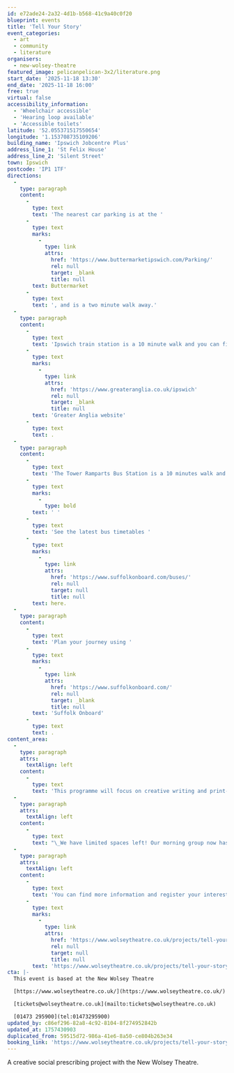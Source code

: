 ```yaml
---
id: e72ade24-2a32-4d1b-b568-41c9a40c0f20
blueprint: events
title: 'Tell Your Story'
event_categories:
  - art
  - community
  - literature
organisers:
  - new-wolsey-theatre
featured_image: pelicanpelican-3x2/literature.png
start_date: '2025-11-18 13:30'
end_date: '2025-11-18 16:00'
free: true
virtual: false
accessibility_information:
  - 'Wheelchair accessible'
  - 'Hearing loop available'
  - 'Accessible toilets'
latitude: '52.055371517550654'
longitude: '1.153708735109206'
building_name: 'Ipswich Jobcentre Plus'
address_line_1: 'St Felix House'
address_line_2: 'Silent Street'
town: Ipswich
postcode: 'IP1 1TF'
directions:
  -
    type: paragraph
    content:
      -
        type: text
        text: 'The nearest car parking is at the '
      -
        type: text
        marks:
          -
            type: link
            attrs:
              href: 'https://www.buttermarketipswich.com/Parking/'
              rel: null
              target: _blank
              title: null
        text: Buttermarket
      -
        type: text
        text: ', and is a two minute walk away.'
  -
    type: paragraph
    content:
      -
        type: text
        text: 'Ipswich train station is a 10 minute walk and you can find up to date train times on the '
      -
        type: text
        marks:
          -
            type: link
            attrs:
              href: 'https://www.greateranglia.co.uk/ipswich'
              rel: null
              target: _blank
              title: null
        text: 'Greater Anglia website'
      -
        type: text
        text: .
  -
    type: paragraph
    content:
      -
        type: text
        text: 'The Tower Ramparts Bus Station is a 10 minutes walk and buses run frequently.'
      -
        type: text
        marks:
          -
            type: bold
        text: ' '
      -
        type: text
        text: 'See the latest bus timetables '
      -
        type: text
        marks:
          -
            type: link
            attrs:
              href: 'https://www.suffolkonboard.com/buses/'
              rel: null
              target: null
              title: null
        text: here.
  -
    type: paragraph
    content:
      -
        type: text
        text: 'Plan your journey using '
      -
        type: text
        marks:
          -
            type: link
            attrs:
              href: 'https://www.suffolkonboard.com/'
              rel: null
              target: _blank
              title: null
        text: 'Suffolk Onboard'
      -
        type: text
        text: .
content_area:
  -
    type: paragraph
    attrs:
      textAlign: left
    content:
      -
        type: text
        text: 'This programme will focus on creative writing and print-making skills. Over 12 sessions, in a safe, playful and supportive environment, two professional artists will introduce participants to new creative skills and support them on a journey to expressing themselves. It will be a chance to have fun, meet like-minded people and get creative.'
  -
    type: paragraph
    attrs:
      textAlign: left
    content:
      -
        type: text
        text: "\_We have limited spaces left! Our morning group now has a wait list but we have some spaces in our afternoon group which will run every Tuesday from Tuesday 16th September – Tuesday 9th December (exc. Half term 28/10/25), 1:30pm - 4pm."
  -
    type: paragraph
    attrs:
      textAlign: left
    content:
      -
        type: text
        text: 'You can find more information and register your interest via our website: '
      -
        type: text
        marks:
          -
            type: link
            attrs:
              href: 'https://www.wolseytheatre.co.uk/projects/tell-your-story-2025-26/'
              rel: null
              target: null
              title: null
        text: 'https://www.wolseytheatre.co.uk/projects/tell-your-story-2025-26/'
cta: |-
  This event is based at the New Wolsey Theatre

  [https://www.wolseytheatre.co.uk/](https://www.wolseytheatre.co.uk/)

  [tickets@wolseytheatre.co.uk](mailto:tickets@wolseytheatre.co.uk)

  [01473 295900](tel:01473295900)
updated_by: c86ef296-82a8-4c92-8104-8f274952842b
updated_at: 1757430903
duplicated_from: 59515d72-986a-41e6-8a50-ce804b263e34
booking_link: 'https://www.wolseytheatre.co.uk/projects/tell-your-story-2025-26/'
---
```

A creative social prescribing project with the New Wolsey Theatre.
